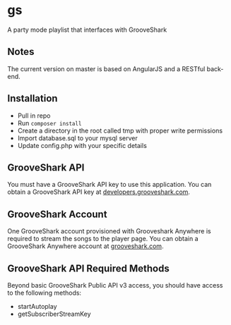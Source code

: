 # gs

A party mode playlist that interfaces with GrooveShark

## Notes
The current version on master is based on AngularJS and a RESTful back-end.

## Installation

* Pull in repo
* Run `composer install`
* Create a directory in the root called tmp with proper write permissions
* Import database.sql to your mysql server
* Update config.php with your specific details


## GrooveShark API

You must have a GrooveShark API key to use this application.
You can obtain a GrooveShark API key at [developers.grooveshark.com](http://developers.grooveshark.com/).

## GrooveShark Account

One GrooveShark account provisioned with Grooveshark Anywhere is required to stream the songs to the player page.
You can obtain a GrooveShark Anywhere account at [grooveshark.com](http://grooveshark.com).

## GrooveShark API Required Methods

Beyond basic GrooveShark Public API v3 access, you should have access to the following methods:
* startAutoplay
* getSubscriberStreamKey
